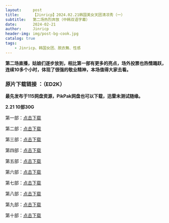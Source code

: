 ```yaml
---
layout:     post
title:      【Jinricp】2024.02.21韩国美女天团清凉秀（一）
subtitle:   第二场热烈奔放（中韩双语字幕）
date:       2024-02-21
author:     Jinricp
header-img: img/post-bg-cook.jpg
catalog: true
tags:
    - Jinricp、韩国女团、脱衣舞、性感
---
```

**第二场直播，姑娘们逐步放到，相比第一部有更多的亮点，场外投票也热情踊跃，连续10多个小时，体现了很强的敬业精神，本场值得大家去看。**




### 原片下载链接 ：（ED2K）

**最先发布于115网盘资源，PikPak网盘也可以下载，迅雷未测试随缘。**

**2.21 10部30G**

第一部：[点击下载]("ed2k://|file|20240221_141343.mp4|2030013420|B8E7700FD25E23747F9C42348A24C43E|/")

第二部：[点击下载](ed2k://|file|20240221_144616.mp4|956824248|BE731C57AFD47A8C4F940C15B4CA6451|/)

第三部：[点击下载](ed2k://|file|20240221_150155.mp4|3730945473|6AE8CCC796C6FAAEC6A897F28616ED9C|/)

第四部：[点击下载](ed2k://|file|20240221_160156.mp4|3680621021|02057EC705520B6586BD5891E126ECAB|/  )

第五部：[点击下载](ed2k://|file|20240221_170156.mp4|3678081917|4D14539291454E3AB78EE2F33EEA83DD|/  )

第六部：[点击下载](ed2k://|file|20240221_180156.mp4|3667719495|4DE3EC63F2B898BF74C3CDDD5361A29A|/  )

第七部：[点击下载](ed2k://|file|20240221_190156.mp4|3678910904|587A6CB14A60C0EED68B917CE803CDF3|/  )

第八部：[点击下载](ed2k://|file|20240221_200156.mp4|3676291362|AFC80FE88C9DA20BFBCECBC7C1D3464B|/  )

第九部：[点击下载](ed2k://|file|20240221_210156.mp4|3680623512|261B83488B1EEC28757AA38BF272A767|/ ) 

第十部：[点击下载](ed2k://|file|20240221_220156.mp4|3508772754|EB2937AD06AFA55EFBB5F3499B9D1ABC|/)

